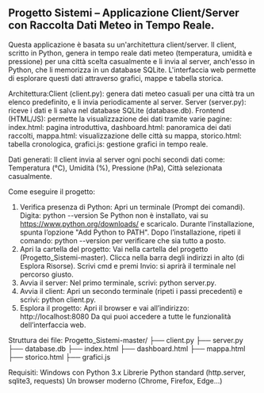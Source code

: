 ## Progetto Sistemi – Applicazione Client/Server con Raccolta Dati Meteo in Tempo Reale.
Questa applicazione è basata su un'architettura client/server. Il client, scritto in Python, genera in tempo reale dati meteo (temperatura, umidità e pressione) per una città scelta casualmente e li invia al server, anch'esso in Python, che li memorizza in un database SQLite.
L'interfaccia web permette di esplorare questi dati attraverso grafici, mappe e tabella storica.

Architettura:Client (client.py): genera dati meteo casuali per una città tra un elenco predefinito, e li invia periodicamente al server.
Server (server.py): riceve i dati e li salva nel database SQLite (database.db).
Frontend (HTML/JS): permette la visualizzazione dei dati tramite varie pagine:
index.html: pagina introduttiva,
dashboard.html: panoramica dei dati raccolti,
mappa.html: visualizzazione delle città su mappa,
storico.html: tabella cronologica,
grafici.js: gestione grafici in tempo reale.

Dati generati:
Il client invia al server ogni pochi secondi dati come:
Temperatura (°C),
Umidità (%),
Pressione (hPa),
Città selezionata casualmente.

Come eseguire il progetto:
1. Verifica presenza di Python:
Apri un terminale (Prompt dei comandi).
Digita: python --version
Se Python non è installato, vai su https://www.python.org/downloads/ e scaricalo.
Durante l’installazione, spunta l’opzione "Add Python to PATH".
Dopo l’installazione, ripeti il comando: python --version
per verificare che sia tutto a posto.
2. Apri la cartella del progetto:
Vai nella cartella del progetto (Progetto_Sistemi-master).
Clicca nella barra degli indirizzi in alto (di Esplora Risorse).
Scrivi cmd e premi Invio: si aprirà il terminale nel percorso giusto.
3. Avvia il server:
Nel primo terminale, scrivi: python server.py.
4. Avvia il client:
Apri un secondo terminale (ripeti i passi precedenti) e scrivi: python client.py.
5. Esplora il progetto:
Apri il browser e vai all’indirizzo: http://localhost:8080
Da qui puoi accedere a tutte le funzionalità dell’interfaccia web.

Struttura dei file:
Progetto_Sistemi-master/
├── client.py
├── server.py
├── database.db
├── index.html
├── dashboard.html
├── mappa.html
├── storico.html
├── grafici.js

Requisiti:
Windows con Python 3.x
Librerie Python standard (http.server, sqlite3, requests)
Un browser moderno (Chrome, Firefox, Edge...)
